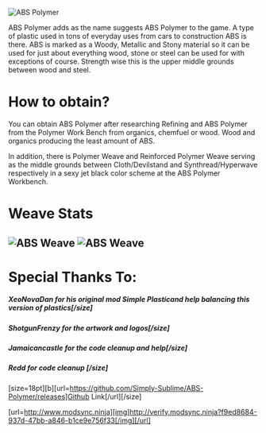 ![ABS Polymer](https://i.imgur.com/Isr7gqo.png)

ABS Polymer adds as the name suggests ABS Polymer to the game. A type of plastic used in tons of everyday uses from cars to construction ABS is there. ABS is marked as a Woody, Metallic and Stony material so it can be used for just about everything wood, stone or steel can be used for with exceptions of course. Strength wise this is the upper middle grounds between wood and steel.

# How to obtain?

You can obtain ABS Polymer after researching Refining and ABS Polymer from the Polymer Work Bench from organics, chemfuel or wood. Wood and organics producing the least amount of ABS.

In addition, there is Polymer Weave and Reinforced Polymer Weave serving as the middle grounds between Cloth/Devilstand and Synthread/Hyperwave respectively in a sexy jet black color scheme at the ABS Polymer Workbench.


# Weave Stats
![ABS Weave](https://i.imgur.com/jMptbUu.png)
![ABS Weave](https://i.imgur.com/jXex5hK.png)
--------------------------------------------------------------

# Special Thanks To:
##### XeoNovaDan for his original mod Simple Plasticand help balancing this version of plastics[/size]
##### ShotgunFrenzy for the artwork and logos[/size]
##### Jamaicancastle for the code cleanup and help[/size]
##### Redd for code cleanup [/size]

[size=18pt][b][url=https://github.com/Simply-Sublime/ABS-Polymer/releases]Github Link[/url][/size]

[url=http://www.modsync.ninja][img]http://verify.modsync.ninja?f9ed8684-937d-47bb-a846-b1ce9e756f33[/img][/url]

